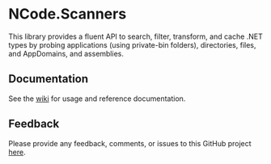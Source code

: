 # NCode.Scanners
This library provides a fluent API to search, filter, transform, and cache .NET types by probing applications (using private-bin folders), directories, files, and AppDomains, and assemblies.

## Documentation
See the [wiki](wiki) for usage and reference documentation.

## Feedback
Please provide any feedback, comments, or issues to this GitHub project [here][issues].

[wiki]: https://github.com/NCodeGroup/NCode.Scanners/wiki
[issues]:https://github.com/NCodeGroup/NCode.Scanners/issues 
[1]: https://github.com/NCodeGroup/NCode.Scanners/issues
